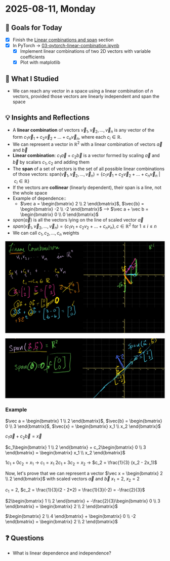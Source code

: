 # 2025-08-11, Monday

## 🎯 Goals for Today

- [x] Finish the [Linear combinations and span](https://www.khanacademy.org/math/linear-algebra/vectors-and-spaces/linear-combinations/v/linear-combinations-and-span) section
- [x] In PyTorch → [03-pytorch-linear-combination.ipynb](../projects_and_experiments/03-pytorch-linear-combination.ipynb)
  - [x] Implement linear combinations of two 2D vectors with variable coefficients
  - [x] Plot with matplotlib

## 📖 What I Studied

- We can reach any vector in a space using a linear combination of $n$ vectors, provided those vectors are linearly independent and span the space

## 💡 Insights and Reflections

- A **linear combination** of vectors $\vec{v}_1, \vec{v}_2, \dots, \vec{v}_n$ is any vector of the form $c_1\vec{v}_1 + c_2\vec{v}_2 + \dots + c_n\vec{v}_n$, where each $c_i \in \mathbb{R}$.
- We can represent a vector in $\mathbb{R}^2$ with a linear combination of vectors $\vec a$ and $\vec b$
- **Linear combination**: $c_1\vec a + c_2\vec b$ is a vector formed by scaling $\vec a$ and $\vec b$ by scalars $c_1, c_2$ and adding them
- The **span** of a set of vectors is the set of all possible linear combinations of those vectors: $\text{span}(\vec{v}_1, \vec{v}_2, \dots, \vec{v}_n) = \left\{ c_1 \vec{v}_1 + c_2 \vec{v}_2 + \dots + c_n \vec{v}_n \ \middle|\ c_i \in \mathbb{R} \right\}$
- If the vectors are **collinear** (linearly dependent), their span is a line, not the whole space
- Example of dependence::
  - $\vec a = \begin{bmatrix} 2 \\ 2 \end{bmatrix}$, $\vec{b} = \begin{bmatrix} -2 \\ -2 \end{bmatrix}$ --> $\vec a + \vec b = \begin{bmatrix} 0 \\ 0 \end{bmatrix}$
- $span(\vec a)$ is all the vectors lying on the line of scaled vector $\vec a$
- $span(\vec v_1, \vec v_2, ..., \vec v_n) = \{c_1v_1 + c_2v_2 + ... + c_nv_n\}, c \in \mathbb{R}^2$ for $1 \leq i \leq n$
- We can call $c_1, c_2, ..., c_n$ weights

![Linear combination example 1](assets/Screenshot%20From%202025-08-11%2008-37-58.png)

![Linear combination example 2](assets/Screenshot%20From%202025-08-11%2008-39-27.png)

### Example

$\vec a = \begin{bmatrix} 1 \\ 2 \end{bmatrix}$, $\vec{b} = \begin{bmatrix} 0 \\ 3 \end{bmatrix}$, $\vec{x} = \begin{bmatrix} x_1 \\ x_2 \end{bmatrix}$

$c_1\vec a + c_2\vec b = \vec x$

$c_1\begin{bmatrix} 1 \\ 2 \end{bmatrix} + c_2\begin{bmatrix} 0 \\ 3 \end{bmatrix} = \begin{bmatrix} x_1 \\ x_2 \end{bmatrix}$

$1c_1 + 0c_2 = x_1$ -> $c_1 = x_1$
$2c_1 + 3c_2 = x_2$ -> $c_2 = \frac{1}{3} (x_2 - 2x_1)$

Now, let's prove that we can represent a vector $\vec x = \begin{bmatrix} 2 \\ 2 \end{bmatrix}$ with scaled vectors $\vec a$ and $\vec b$
$x_1 = 2$, $x_2 = 2$

$c_1 = 2$, $c_2 = \frac{1}{3}(2 - 2*2) = \frac{1}{3}(-2) = -\frac{2}{3}$

$2\begin{bmatrix} 1 \\ 2 \end{bmatrix} + -\frac{2}{3}\begin{bmatrix} 0 \\ 3 \end{bmatrix} = \begin{bmatrix} 2 \\ 2 \end{bmatrix}$

$\begin{bmatrix} 2 \\ 4 \end{bmatrix} + \begin{bmatrix} 0 \\ -2 \end{bmatrix} = \begin{bmatrix} 2 \\ 2 \end{bmatrix}$

## ❓ Questions

- What is linear dependence and independence?
